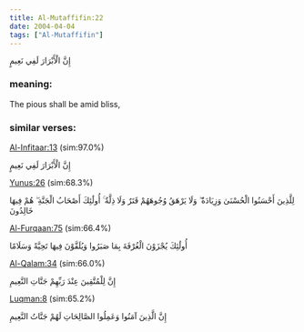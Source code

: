 ```yaml
---
title: Al-Mutaffifin:22
date: 2004-04-04
tags: ["Al-Mutaffifin"]
---
```

إِنَّ الْأَبْرَارَ لَفِي نَعِيمٍ
### meaning: 
The pious shall be amid bliss,
### similar verses: 

[Al-Infitaar:13](/82/13) (sim:97.0%)

إِنَّ الْأَبْرَارَ لَفِي نَعِيمٍ

[Yunus:26](/10/26) (sim:68.3%)

لِلَّذِينَ أَحْسَنُوا الْحُسْنَىٰ وَزِيَادَةٌ ۖ وَلَا يَرْهَقُ وُجُوهَهُمْ قَتَرٌ وَلَا ذِلَّةٌ ۚ أُولَٰئِكَ أَصْحَابُ الْجَنَّةِ ۖ هُمْ فِيهَا خَالِدُونَ

[Al-Furqaan:75](/25/75) (sim:66.4%)

أُولَٰئِكَ يُجْزَوْنَ الْغُرْفَةَ بِمَا صَبَرُوا وَيُلَقَّوْنَ فِيهَا تَحِيَّةً وَسَلَامًا

[Al-Qalam:34](/68/34) (sim:66.0%)

إِنَّ لِلْمُتَّقِينَ عِنْدَ رَبِّهِمْ جَنَّاتِ النَّعِيمِ

[Luqman:8](/31/8) (sim:65.2%)

إِنَّ الَّذِينَ آمَنُوا وَعَمِلُوا الصَّالِحَاتِ لَهُمْ جَنَّاتُ النَّعِيمِ
